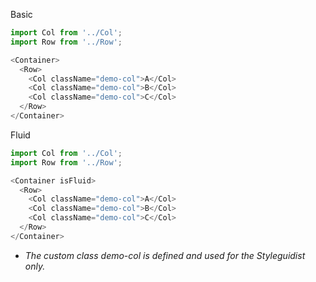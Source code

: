 Basic
```js
import Col from '../Col';
import Row from '../Row';

<Container>
  <Row>
    <Col className="demo-col">A</Col>
    <Col className="demo-col">B</Col>
    <Col className="demo-col">C</Col>
  </Row>
</Container>
```

Fluid
```js
import Col from '../Col';
import Row from '../Row';

<Container isFluid>
  <Row>
    <Col className="demo-col">A</Col>
    <Col className="demo-col">B</Col>
    <Col className="demo-col">C</Col>
  </Row>
</Container>
```

* <i>The custom class demo-col is defined and used for the Styleguidist only.</i>